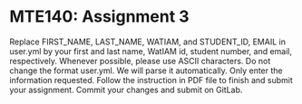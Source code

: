# MTE140: Assignment 3
Replace FIRST_NAME, LAST_NAME, WATIAM, and STUDENT_ID, EMAIL in
user.yml by your first and last name, WatIAM id, student number, and
email, respectively. Whenever possible, please use ASCII characters.
Do not change the format user.yml. We will parse it
automatically. Only enter the information requested.
Follow the instruction in PDF file to finish and submit your
assignment.
Commit your changes and submit on GitLab.
